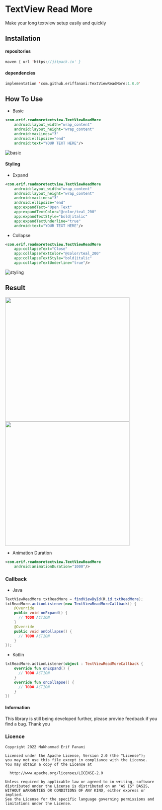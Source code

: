 # TextView Read More
Make your long textview setup easily and quickly

## Installation
#### repositories
```kotlin
maven { url 'https://jitpack.io' }
```

#### dependencies
```kotlin
implementation 'com.github.eriffanani:TextViewReadMore:1.0.0'
```

## How To Use
* Basic
```xml
<com.erif.readmoretextview.TextViewReadMore
    android:layout_width="wrap_content"
    android:layout_height="wrap_content"
    android:maxLines="3"
    android:ellipsize="end"
    android:text="YOUR TEXT HERE"/>
```
![basic](https://user-images.githubusercontent.com/26743731/167334745-3915b937-a0b4-4524-a0b4-47b165143ec7.png)

#### Styling
* Expand
```xml
<com.erif.readmoretextview.TextViewReadMore
    android:layout_width="wrap_content"
    android:layout_height="wrap_content"
    android:maxLines="3"
    android:ellipsize="end"
    app:expandText="Open Text"
    app:expandTextColor="@color/teal_200"
    app:expandTextStyle="bold|italic"
    app:expandTextUnderline="true"
    android:text="YOUR TEXT HERE"/>
```
* Collapse
```xml
<com.erif.readmoretextview.TextViewReadMore
    app:collapseText="Close"
    app:collapseTextColor="@color/teal_200"
    app:collapseTextStyle="bold|italic"
    app:collapseTextUnderline="true"/>
```
![styling](https://user-images.githubusercontent.com/26743731/167335646-86eb9860-b40e-4281-be49-644993cd49e1.png)

## Result
<img src="https://user-images.githubusercontent.com/26743731/167337556-b46de2b5-9115-4d4e-ba48-7d48adbd018d.gif" width="400"/> <img src="https://user-images.githubusercontent.com/26743731/167338135-9d819401-aa26-4a20-ab83-9e9cc6b3886f.gif" width="400"/>

* Animation Duration
```xml
<com.erif.readmoretextview.TextViewReadMore
    android:animationDuration="1000"/>
```

### Callback
* Java
```Java
TextViewReadMore txtReadMore = findViewById(R.id.txtReadMore);
txtReadMore.actionListener(new TextViewReadMoreCallback() {
    @Override
    public void onExpand() {
      // TODO ACTION
    }
    @Override
    public void onCollapse() {
      // TODO ACTION
    }
});
```
* Kotlin
```kotlin
txtReadMore.actionListener(object : TextViewReadMoreCallback {
    override fun onExpand() {
      // TODO ACTION
    }
    override fun onCollapse() {
      // TODO ACTION
    }
})
```
#### Information
This library is still being developed further, please provide feedback if you find a bug. Thank you
### Licence
```license
Copyright 2022 Mukhammad Erif Fanani

Licensed under the Apache License, Version 2.0 (the "License");
you may not use this file except in compliance with the License.
You may obtain a copy of the License at

  http://www.apache.org/licenses/LICENSE-2.0

Unless required by applicable law or agreed to in writing, software
distributed under the License is distributed on an "AS IS" BASIS,
WITHOUT WARRANTIES OR CONDITIONS OF ANY KIND, either express or implied.
See the License for the specific language governing permissions and
limitations under the License.
```
